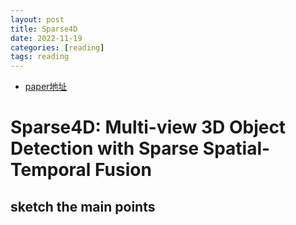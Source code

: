 ```yaml
---
layout: post
title: Sparse4D
date: 2022-11-19
categories: [reading]
tags: reading
---
```

<!--more-->


- [paper地址](https://arxiv.org/abs/2211.10581)

# Sparse4D: Multi-view 3D Object Detection with Sparse Spatial-Temporal Fusion

## sketch the main points
